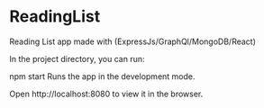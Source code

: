 # ReadingList
Reading List app made with (ExpressJs/GraphQl/MongoDB/React)

In the project directory, you can run:

npm start
Runs the app in the development mode.

Open http://localhost:8080 to view it in the browser.
